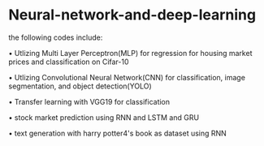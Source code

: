 # Neural-network-and-deep-learning
the following codes include:

• Utlizing Multi Layer Perceptron(MLP) for regression for housing market prices and classification on Cifar-10

• Utlizing Convolutional Neural Network(CNN) for classification, image segmentation, and object detection(YOLO)

• Transfer learning with VGG19 for classification

• stock market prediction using RNN and LSTM and GRU

• text generation with harry potter4's book as dataset using RNN
